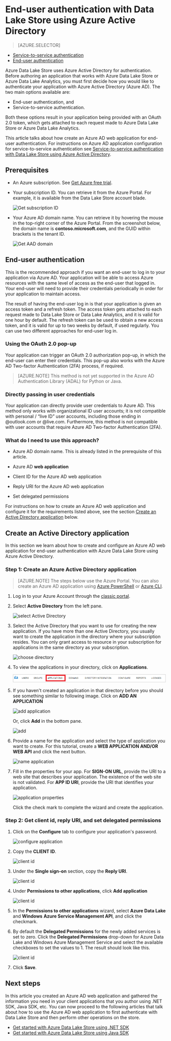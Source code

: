 <properties
   pageTitle="Authenticate with Data Lake Store using Active Directory | Microsoft Azure"
   description="Learn how to authenticate with Data Lake Store using Active Directory"
   services="data-lake-store"
   documentationCenter=""
   authors="nitinme"
   manager="jhubbard"
   editor="cgronlun"/>

<tags
   ms.service="data-lake-store"
   ms.devlang="na"
   ms.topic="article"
   ms.tgt_pltfrm="na"
   ms.workload="big-data"
   ms.date="10/17/2016"
   ms.author="nitinme"/>

# <a name="end-user-authentication-with-data-lake-store-using-azure-active-directory"></a>End-user authentication with Data Lake Store using Azure Active Directory

> [AZURE.SELECTOR]
- [Service-to-service authentication](data-lake-store-authenticate-using-active-directory.md)
- [End-user authentication](data-lake-store-end-user-authenticate-using-active-directory.md)


Azure Data Lake Store uses Azure Active Directory for authentication. Before authoring an application that works with Azure Data Lake Store or Azure Data Lake Analytics, you must first decide how you would like to authenticate your application with Azure Active Directory (Azure AD). The two main options available are:

* End-user authentication, and 
* Service-to-service authentication. 

Both these options result in your application being provided with an OAuth 2.0 token, which gets attached to each request made to Azure Data Lake Store or Azure Data Lake Analytics.

This article talks about how create an Azure AD web application for end-user authentication. For instructions on Azure AD application configuration for service-to-service authentication see [Service-to-service authentication with Data Lake Store using Azure Active Directory](data-lake-store-authenticate-using-active-directory.md).

## <a name="prerequisites"></a>Prerequisites

* An Azure subscription. See [Get Azure free trial](https://azure.microsoft.com/pricing/free-trial/).
* Your subscription ID. You can retrieve it from the Azure Portal. For example, it is available from the Data Lake Store account blade.

    ![Get subscription ID](./media/data-lake-store-end-user-authenticate-using-active-directory/get-subscription-id.png)

* Your Azure AD domain name. You can retrieve it by hovering the mouse in the top-right corner of the Azure Portal. From the screenshot below, the domain name is **contoso.microsoft.com**, and the GUID within brackets is the tenant ID. 

    ![Get AAD domain](./media/data-lake-store-end-user-authenticate-using-active-directory/get-aad-domain.png)

## <a name="end-user-authentication"></a>End-user authentication

This is the recommended approach if you want an end-user to log in to your application via Azure AD. Your application will be able to access Azure resources with the same level of access as the end-user that logged in. Your end-user will need to provide their credentials periodically in order for your application to maintain access.

The result of having the end-user log in is that your application is given an access token and a refresh token. The access token gets attached to each request made to Data Lake Store or Data Lake Analytics, and it is valid for one hour by default. The refresh token can be used to obtain a new access token, and it is valid for up to two weeks by default, if used regularly. You can use two different approaches for end-user log in.

### <a name="using-the-oauth-20-pop-up"></a>Using the OAuth 2.0 pop-up

Your application can trigger an OAuth 2.0 authorization pop-up, in which the end-user can enter their credentials. This pop-up also works with the Azure AD Two-factor Authentication (2FA) process, if required. 

>[AZURE.NOTE] This method is not yet supported in the Azure AD Authentication Library (ADAL) for Python or Java.

### <a name="directly-passing-in-user-credentials"></a>Directly passing in user credentials

Your application can directly provide user credentials to Azure AD. This method only works with organizational ID user accounts; it is not compatible with personal / “live ID” user accounts, including those ending in @outlook.com or @live.com. Furthermore, this method is not compatible with user accounts that require Azure AD Two-factor Authentication (2FA).

### <a name="what-do-i-need-to-use-this-approach"></a>What do I need to use this approach?

* Azure AD domain name. This is already listed in the prerequisite of this article.

* Azure AD **web application**

* Client ID for the Azure AD web application

* Reply URI for the Azure AD web application

* Set delegated permissions

For instructions on how to create an Azure AD web application and configure it for the requirements listed above, see the section [Create an Active Directory application](#create-an-active-directory-application) below. 

## <a name="create-an-active-directory-application"></a>Create an Active Directory application

In this section we learn about how to create and configure an Azure AD web application for end-user authentication with Azure Data Lake Store using Azure Active Directory.


### <a name="step-1-create-an-azure-active-directory-application"></a>Step 1: Create an Azure Active Directory application

>[AZURE.NOTE] The steps below use the Azure Portal. You can also create an Azure AD application using [Azure PowerShell](../resource-group-authenticate-service-principal.md) or [Azure CLI](../resource-group-authenticate-service-principal-cli.md).

1. Log in to your Azure Account through the [classic portal](https://manage.windowsazure.com/).

2. Select **Active Directory** from the left pane.

     ![select Active Directory](./media/data-lake-store-end-user-authenticate-using-active-directory/active-directory.png)
     
3. Select the Active Directory that you want to use for creating the new application. If you have more than one Active Directory, you usually want to create the application in the directory where your subscription resides. You can only grant access to resource in your subscription for applications in the same directory as your subscription.  

     ![choose directory](./media/data-lake-store-end-user-authenticate-using-active-directory/active-directory-details.png)
    
    
3. To view the applications in your directory, click on **Applications**.

     ![view applications](./media/data-lake-store-end-user-authenticate-using-active-directory/view-applications.png)

4. If you haven't created an application in that directory before you should see something similar to following image. Click on **ADD AN APPLICATION**

     ![add application](./media/data-lake-store-end-user-authenticate-using-active-directory/create-application.png)

     Or, click **Add** in the bottom pane.

     ![add](./media/data-lake-store-end-user-authenticate-using-active-directory/add-icon.png)

6. Provide a name for the application and select the type of application you want to create. For this tutorial, create a **WEB APPLICATION AND/OR WEB API** and click the next button.

     ![name application](./media/data-lake-store-end-user-authenticate-using-active-directory/tell-us-about-your-application.png)

7. Fill in the properties for your app. For **SIGN-ON URL**, provide the URI to a web site that describes your application. The existence of the web site is not validated. For **APP ID URI**, provide the URI that identifies your application.

     ![application properties](./media/data-lake-store-end-user-authenticate-using-active-directory/app-properties.png)

    Click the check mark to complete the wizard and create the application.

### <a name="step-2-get-client-id-reply-uri-and-set-delegated-permissions"></a>Step 2: Get client id, reply URI, and set delegated permissions

1. Click on the **Configure** tab to configure your application's password.

     ![configure application](./media/data-lake-store-end-user-authenticate-using-active-directory/application-configure.png)

2. Copy the **CLIENT ID**.
  
     ![client id](./media/data-lake-store-end-user-authenticate-using-active-directory/client-id.png)

3. Under the **Single sign-on** section, copy the **Reply URI**.

    ![client id](./media/data-lake-store-end-user-authenticate-using-active-directory/aad-end-user-auth-get-reply-uri.png)

4. Under **Permissions to other applications**, click **Add application**

    ![client id](./media/data-lake-store-end-user-authenticate-using-active-directory/aad-end-user-auth-set-permission-1.png)

5. In the **Permissions to other applications** wizard, select **Azure Data Lake** and **Windows** **Azure Service Management API**, and click the checkmark.

6. By default the **Delegated Permissions** for the newly added services is set to zero. Click the **Delegated Permissions** drop-down for Azure Data Lake and Windows Azure Management Service and select the available checkboxes to set the values to 1. The result should look like this.

     ![client id](./media/data-lake-store-end-user-authenticate-using-active-directory/aad-end-user-auth-set-permission-2.png)

7. Click **Save**.


## <a name="next-steps"></a>Next steps

In this article you created an Azure AD web application and gathered the information you need in your client applications that you author using .NET SDK, Java SDK, etc. You can now proceed to the following articles that talk about how to use the Azure AD web application to first authenticate with Data Lake Store and then perform other operations on the store.

- [Get started with Azure Data Lake Store using .NET SDK](data-lake-store-get-started-net-sdk.md)
- [Get started with Azure Data Lake Store using Java SDK](data-lake-store-get-started-java-sdk.md)
